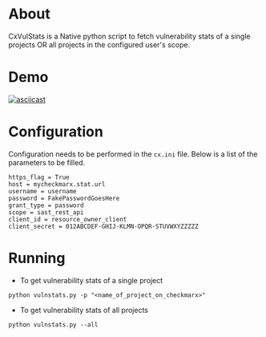 # About

CxVulStats is a Native python script to fetch vulnerability stats of a single projects OR all projects in the configured user's scope.

# Demo
[![asciicast](https://asciinema.org/a/14.png)](https://asciinema.org/a/312487)

# Configuration
Configuration needs to be performed in the `cx.ini` file. Below is a list of the parameters to be filled.

```
https_flag = True
host = mycheckmarx.stat.url
username = username
password = FakePasswordGoesHere
grant_type = password
scope = sast_rest_api
client_id = resource_owner_client
client_secret = 012ABCDEF-GHIJ-KLMN-OPQR-STUVWXYZZZZZ
```

# Running

* To get vulnerability stats of a single project
```
python vulnstats.py -p "<name_of_project_on_checkmarx>"
```
* To get vulnerability stats of all projects
```
python vulnstats.py --all
```
